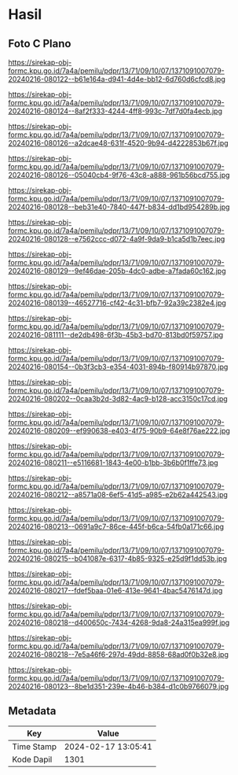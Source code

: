 # Hasil

## Foto C Plano

https://sirekap-obj-formc.kpu.go.id/7a4a/pemilu/pdpr/13/71/09/10/07/1371091007079-20240216-080122--b61e164a-d941-4d4e-bb12-6d760d6cfcd8.jpg

https://sirekap-obj-formc.kpu.go.id/7a4a/pemilu/pdpr/13/71/09/10/07/1371091007079-20240216-080124--8af2f333-4244-4ff8-993c-7df7d0fa4ecb.jpg

https://sirekap-obj-formc.kpu.go.id/7a4a/pemilu/pdpr/13/71/09/10/07/1371091007079-20240216-080126--a2dcae48-631f-4520-9b94-d4222853b67f.jpg

https://sirekap-obj-formc.kpu.go.id/7a4a/pemilu/pdpr/13/71/09/10/07/1371091007079-20240216-080126--05040cb4-9f76-43c8-a888-961b56bcd755.jpg

https://sirekap-obj-formc.kpu.go.id/7a4a/pemilu/pdpr/13/71/09/10/07/1371091007079-20240216-080128--beb31e40-7840-447f-b834-dd1bd954289b.jpg

https://sirekap-obj-formc.kpu.go.id/7a4a/pemilu/pdpr/13/71/09/10/07/1371091007079-20240216-080128--e7562ccc-d072-4a9f-9da9-b1ca5d1b7eec.jpg

https://sirekap-obj-formc.kpu.go.id/7a4a/pemilu/pdpr/13/71/09/10/07/1371091007079-20240216-080129--9ef46dae-205b-4dc0-adbe-a7fada60c162.jpg

https://sirekap-obj-formc.kpu.go.id/7a4a/pemilu/pdpr/13/71/09/10/07/1371091007079-20240216-080139--46527716-cf42-4c31-bfb7-92a39c2382e4.jpg

https://sirekap-obj-formc.kpu.go.id/7a4a/pemilu/pdpr/13/71/09/10/07/1371091007079-20240216-081111--de2db498-6f3b-45b3-bd70-813bd0f59757.jpg

https://sirekap-obj-formc.kpu.go.id/7a4a/pemilu/pdpr/13/71/09/10/07/1371091007079-20240216-080154--0b3f3cb3-e354-4031-894b-f80914b97870.jpg

https://sirekap-obj-formc.kpu.go.id/7a4a/pemilu/pdpr/13/71/09/10/07/1371091007079-20240216-080202--0caa3b2d-3d82-4ac9-b128-acc3150c17cd.jpg

https://sirekap-obj-formc.kpu.go.id/7a4a/pemilu/pdpr/13/71/09/10/07/1371091007079-20240216-080209--ef990638-e403-4f75-90b9-64e8f76ae222.jpg

https://sirekap-obj-formc.kpu.go.id/7a4a/pemilu/pdpr/13/71/09/10/07/1371091007079-20240216-080211--e5116681-1843-4e00-b1bb-3b6b0f1ffe73.jpg

https://sirekap-obj-formc.kpu.go.id/7a4a/pemilu/pdpr/13/71/09/10/07/1371091007079-20240216-080212--a8571a08-6ef5-41d5-a985-e2b62a442543.jpg

https://sirekap-obj-formc.kpu.go.id/7a4a/pemilu/pdpr/13/71/09/10/07/1371091007079-20240216-080213--0691a9c7-86ce-445f-b6ca-54fb0a171c66.jpg

https://sirekap-obj-formc.kpu.go.id/7a4a/pemilu/pdpr/13/71/09/10/07/1371091007079-20240216-080215--b041087e-6317-4b85-9325-e25d9f1dd53b.jpg

https://sirekap-obj-formc.kpu.go.id/7a4a/pemilu/pdpr/13/71/09/10/07/1371091007079-20240216-080217--fdef5baa-01e6-413e-9641-4bac5476147d.jpg

https://sirekap-obj-formc.kpu.go.id/7a4a/pemilu/pdpr/13/71/09/10/07/1371091007079-20240216-080218--d400650c-7434-4268-9da8-24a315ea999f.jpg

https://sirekap-obj-formc.kpu.go.id/7a4a/pemilu/pdpr/13/71/09/10/07/1371091007079-20240216-080218--7e5a46f6-297d-49dd-8858-68ad0f0b32e8.jpg

https://sirekap-obj-formc.kpu.go.id/7a4a/pemilu/pdpr/13/71/09/10/07/1371091007079-20240216-080123--8be1d351-239e-4b46-b384-d1c0b9766079.jpg


## Metadata

| Key        | Value               |
| ---------- | ------------------- |
| Time Stamp | 2024-02-17 13:05:41 |
| Kode Dapil | 1301                |



